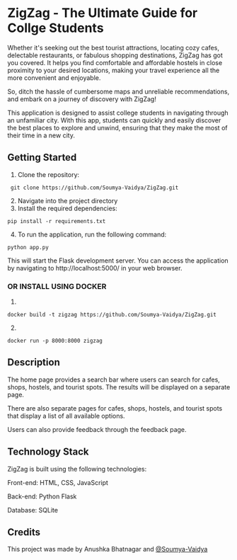 
# ZigZag - The Ultimate Guide for Collge Students
Whether it's seeking out the best tourist attractions, locating cozy cafes, delectable restaurants, or fabulous shopping destinations, ZigZag has got you covered. It helps you find comfortable and affordable hostels in close proximity to your desired locations, making your travel experience all the more convenient and enjoyable.

So, ditch the hassle of cumbersome maps and unreliable recommendations, and embark on a journey of discovery with ZigZag!

This application is designed to assist college students in navigating through an unfamiliar city. With this app, students can quickly and easily discover the best places to explore and unwind, ensuring that they make the most of their time in a new city.

## Getting Started


1. Clone the repository:
```
 git clone https://github.com/Soumya-Vaidya/ZigZag.git
```

2. Navigate into the project directory
3. Install the required dependencies: 

```
pip install -r requirements.txt
```
4. To run the application, run the following command:
```
python app.py
```

This will start the Flask development server. You can access the application by navigating to http://localhost:5000/ in your web browser.

### OR INSTALL USING DOCKER

1. 
```
docker build -t zigzag https://github.com/Soumya-Vaidya/ZigZag.git
```

2.
```
docker run -p 8000:8000 zigzag 
```



## Description

The home page provides a search bar where users can search for cafes, shops, hostels, and tourist spots. The results will be displayed on a separate page.

There are also separate pages for cafes, shops, hostels, and tourist spots that display a list of all available options.

Users can also provide feedback through the feedback page.

## Technology Stack
ZigZag is built using the following technologies:

Front-end: HTML, CSS, JavaScript

Back-end: Python Flask

Database: SQLite

## Credits

This project was made by Anushka Bhatnagar and [@Soumya-Vaidya](https://github.com/Soumya-Vaidya)
